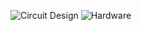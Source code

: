 ![Circuit Design](https://github.com/user-attachments/assets/f99416a9-7481-4e9c-a296-ea5e23a6cfec)
![Hardware](https://github.com/user-attachments/assets/f3aabe5b-2fae-4118-9c15-551477798851)
